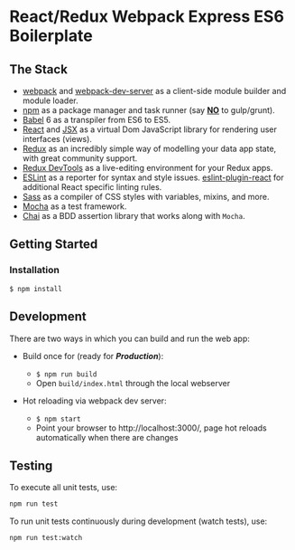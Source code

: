 # React/Redux Webpack Express ES6 Boilerplate

## The Stack

- [webpack](http://webpack.github.io/) and [webpack-dev-server](https://webpack.github.io/docs/webpack-dev-server.html) as a client-side module builder and module loader.
- [npm](https://www.npmjs.com/) as a package manager and task runner (say [**NO**](http://blog.keithcirkel.co.uk/why-we-should-stop-using-grunt/) to gulp/grunt).
- [Babel](http://babeljs.io/) 6 as a transpiler from ES6 to ES5.
- [React](https://facebook.github.io/react/) and [JSX](https://facebook.github.io/jsx/) as a virtual Dom JavaScript library for rendering user interfaces (views).
- [Redux](http://redux.js.org/) as an incredibly simple way of modelling your data app state, with great community support.
- [Redux DevTools](https://github.com/gaearon/redux-devtools) as a live-editing environment for your Redux apps.
- [ESLint](http://eslint.org/) as a reporter for syntax and style issues. [eslint-plugin-react](https://github.com/yannickcr/eslint-plugin-react) for additional React specific linting rules.
- [Sass](http://sass-lang.com/) as a compiler of CSS styles with variables, mixins, and more.
- [Mocha](https://mochajs.org/) as a test framework.
- [Chai](http://chaijs.com/) as a BDD assertion library that works along with `Mocha`.

## Getting Started

### Installation

```
$ npm install
```

## Development

There are two ways in which you can build and run the web app:

* Build once for (ready for ***Production***):
  * `$ npm run build`
  * Open `build/index.html` through the local webserver


* Hot reloading via webpack dev server:
  * `$ npm start`
  * Point your browser to http://localhost:3000/, page hot reloads automatically when there are changes

## Testing

To execute all unit tests, use:

```sh
npm run test
```

To run unit tests continuously during development (watch tests), use:

```sh
npm run test:watch
```
